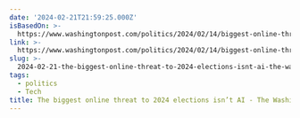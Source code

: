 ```yaml
---
date: '2024-02-21T21:59:25.000Z'
isBasedOn: >-
  https://www.washingtonpost.com/politics/2024/02/14/biggest-online-threat-2024-elections-isnt-ai/
link: >-
  https://www.washingtonpost.com/politics/2024/02/14/biggest-online-threat-2024-elections-isnt-ai/
slug: >-
  2024-02-21-the-biggest-online-threat-to-2024-elections-isnt-ai-the-washington-post
tags:
  - politics
  - Tech
title: The biggest online threat to 2024 elections isn’t AI - The Washington Post
---
```


